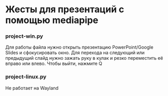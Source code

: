 # Жесты для презентаций с помощью mediapipe

### project-win.py
Для работы файла нужно открыть презентацию PowerPoint/Google Slides и сфокусировать окно.
Для перехода на следующий или предыдущий слайд нужно зажать руку в кулак и резко переместить её вправо или влево.
Чтобы выйти, нажмите Q

### project-linux.py
Не работает на Wayland
